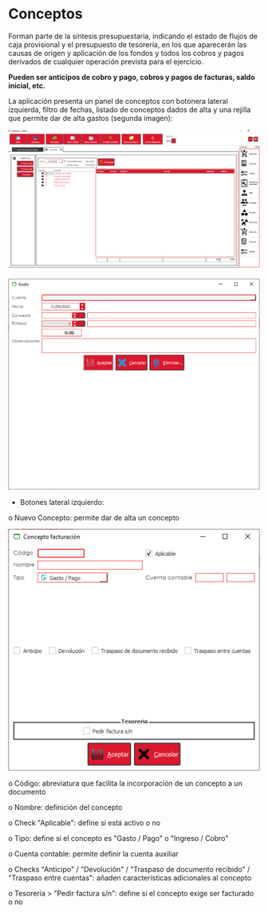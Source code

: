 # Conceptos

Forman parte de la síntesis presupuestaria, indicando el estado de flujos de caja provisional y el presupuesto de tesorería, en los que aparecerán las causas de origen y aplicación de los fondos y todos los cobros y pagos derivados de cualquier operación prevista para el ejercicio.

**Pueden ser anticipos de cobro y pago, cobros y pagos de facturas, saldo inicial, etc.**

La aplicación presenta un panel de conceptos con botonera lateral izquierda, filtro de fechas, listado de conceptos dados de alta y una rejilla que permite dar de alta gastos (segunda imagen):

![](<../../../.gitbook/assets/image (592).png>)

![Alta de un gasto desde panel de conceptos](<../../../.gitbook/assets/image (593).png>)

* Botones lateral izquierdo:

&#x20;           o   Nuevo Concepto: permite dar de alta un concepto

![](<../../../.gitbook/assets/image (594).png>)

&#x20;                           o   Código: abreviatura que facilita la incorporación de un concepto a un documento

&#x20;                           o   Nombre: definición del concepto

&#x20;                           o   Check "Aplicable": define si está activo o no

&#x20;                           o   Tipo: define si el concepto es "Gasto / Pago" o "Ingreso / Cobro"

&#x20;                           o   Cuenta contable: permite definir la cuenta auxiliar

&#x20;                           o   Checks "Anticipo" / "Devolución" / "Traspaso de documento recibido" / "Traspaso entre cuentas": añaden características adicionales al concepto

&#x20;                           o   Tesorería > "Pedir factura s/n": define si el concepto exige ser facturado o no

